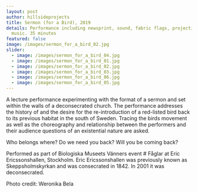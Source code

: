 ```yaml
---
layout: post
author: hillsideprojects
title: Sermon (for a Bird), 2019
details: Performance including newsprint, sound, fabric flags, projection and
  music. 35 minutes
featured: false
image: /images/sermon_for_a_bird_02.jpg
slider:
  - image: /images/sermon_for_a_bird_04.jpg
  - image: /images/sermon_for_a_bird_01.jpg
  - image: /images/sermon_for_a_bird_02.jpg
  - image: /images/sermon_for_a_bird_03.jpg
  - image: /images/sermon_for_a_bird_06.jpg
  - image: /images/sermon_for_a_bird_05.jpg
---
```

A lecture performance experimenting with the format of a sermon and set within the walls of a deconsecrated church. The performance addresses the history of and the desire for the re-introduction of a red-listed bird back to its previous habitat in the south of Sweden. Tracing the birds movement as well as the choreography and relationship between the performers and their audience questions of an existential nature are asked.

Who belongs where? Do we need you back? Will you be coming back?

Performed as part of Biologiska Museets Vänners event # Fåglar at Eric Ericssonshallen, Stockholm. Eric Ericssonshallen was previously known as Skeppsholmskyrkan and was consecrated in 1842. In 2001 it was deconsecrated.

Photo credit: Weronika Bela